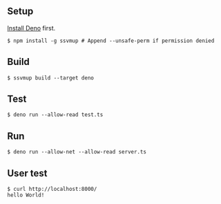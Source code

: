 
## Setup

[Install Deno](https://deno.land/manual/getting_started/installation) first.

```
$ npm install -g ssvmup # Append --unsafe-perm if permission denied
```

## Build

```
$ ssvmup build --target deno
```

## Test

```
$ deno run --allow-read test.ts
```

## Run

```
$ deno run --allow-net --allow-read server.ts
```

## User test

```
$ curl http://localhost:8000/
hello World!
```
